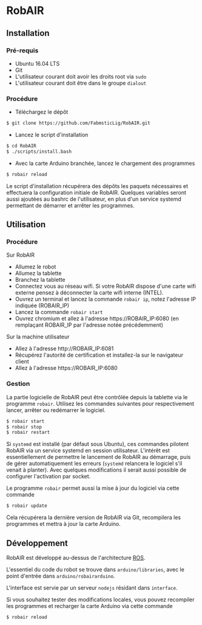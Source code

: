 # RobAIR

## Installation

### Pré-requis

- Ubuntu 16.04 LTS
- Git
- L'utilisateur courant doit avoir les droits root via `sudo`
- L'utilisateur courant doit être dans le groupe `dialout`

### Procédure

- Téléchargez le dépôt
```bash
$ git clone https://github.com/FabmsticLig/RobAIR.git
```
- Lancez le script d'installation
```bash
$ cd RobAIR
$ ./scripts/install.bash
```
- Avec la carte Arduino branchée, lancez le chargement des programmes
```bash
$ robair reload
```

Le script d'installation récupérera des dépôts les paquets nécessaires et
effectuera la configuration initiale de RobAIR. Quelques variables seront aussi
ajoutées au bashrc de l'utilisateur, en plus d'un service systemd permettant de
démarrer et arrêter les programmes.


## Utilisation

### Procédure

Sur RobAIR
- Allumez le robot
- Allumez la tablette
- Branchez la tablette
- Connectez vous au réseau wifi. Si votre RobAIR dispose d'une carte wifi
externe pensez à déconnecter la carte wifi interne (INTEL).
- Ouvrez un terminal et lancez la commande `robair ip`, notez l'adresse IP indiquée (ROBAIR_IP)
- Lancez la commande `robair start`
- Ouvrez chromium et allez à l'adresse https://ROBAIR_IP:6080 (en remplaçant
ROBAIR_IP par l'adresse notée précédemment)

Sur la machine utilisateur
- Allez à l'adresse http://ROBAIR_IP:6081
- Récupérez l'autorité de certification et installez-la sur le navigateur client
- Allez à l'adresse https://ROBAIR_IP:6080


### Gestion

La partie logicielle de RobAIR peut être contrôlée depuis la tablette via le
programme `robair`. Utilisez les commandes suivantes pour respectivement lancer,
arrêter ou redémarrer le logiciel.
```bash
$ robair start
$ robair stop
$ robair restart
```

Si `systemd` est installé (par défaut sous Ubuntu), ces commandes pilotent
RobAIR via un service systemd en session utilisateur. L'intérêt est
essentiellement de permettre le lancement de RobAIR au démarrage, puis de gérer
automatiquement les erreurs (`systemd` relancera le logiciel s'il venait à
planter). Avec quelques modifications il serait aussi possible de
configurer l'activation par socket.

Le programme `robair` permet aussi la mise à jour du logiciel via cette commande
```bash
$ robair update
```
Cela récupérera la dernière version de RobAIR via Git, recompilera les
programmes et mettra à jour la carte Arduino.


## Développement

RobAIR est développé au-dessus de l'architecture [ROS][1].

L'essentiel du code du robot se trouve dans `arduino/libraries`, avec le point
d'entrée dans `arduino/robairarduino`.

L'interface est servie par un serveur `nodejs` résidant dans `interface`.

Si vous souhaitez tester des modifications locales, vous pouvez recompiler les
programmes et recharger la carte Arduino via cette commande
```bash
$ robair reload
```

 [1]: http://www.ros.org/
